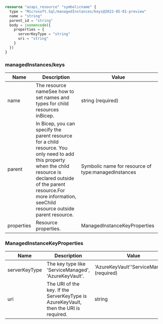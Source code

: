 ```terraform
resource "azapi_resource" "symbolicname" {
  type = "Microsoft.Sql/managedInstances/keys@2022-05-01-preview"
  name = "string"
  parent_id = "string"
  body = jsonencode({
    properties = {
      serverKeyType = "string"
      uri = "string"
    }
  })
}

```

### managedInstances/keys

| Name | Description | Value |
|-|-|-|
| name | The resource nameSee how to set names and types for child resources inBicep. | string (required) |
| parent | In Bicep, you can specify the parent resource for a child resource. You only need to add this property when the child resource is declared outside of the parent resource.For more information, seeChild resource outside parent resource. | Symbolic name for resource of type:managedInstances |
| properties | Resource properties. | ManagedInstanceKeyProperties |


### ManagedInstanceKeyProperties

| Name | Description | Value |
|-|-|-|
| serverKeyType | The key type like 'ServiceManaged', 'AzureKeyVault'. | 'AzureKeyVault''ServiceManaged' (required) |
| uri | The URI of the key. If the ServerKeyType is AzureKeyVault, then the URI is required. | string |


